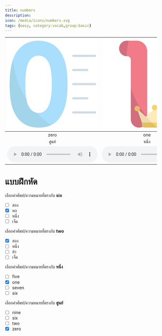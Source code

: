 ```yaml
---
title: numbers
description: 
icon: /media/icons/numbers.svg
tags: {easy, category:vocab,group:basic}
---
```


<div class="carrousel">


|![](/media/img/numbers/zero.svg)|![](/media/img/numbers/one.svg)|![](/media/img/numbers/two.svg)|![](/media/img/numbers/three.svg)|![](/media/img/numbers/four.svg)|![](/media/img/numbers/five.svg)|![](/media/img/numbers/six.svg)|![](/media/img/numbers/seven.svg)|![](/media/img/numbers/eight.svg)|![](/media/img/numbers/nine.svg)|
| :----: | :----: | :----: | :----: | :----: | :----: | :----: | :----: | :----: | :----: |
|zero|one|two|three|four|five|six|seven|eight|nine|
|ศูนย์|หนึ่ง|สอง|สาม|สี่|ห้า|หก|เจ็ด|แปด|เก้า|
|![](/media/audio/zero.mp3)|![](/media/audio/one.mp3)|![](/media/audio/two.mp3)|![](/media/audio/three.mp3)|![](/media/audio/four.mp3)|![](/media/audio/five.mp3)|![](/media/audio/six.mp3)|![](/media/audio/seven.mp3)|![](/media/audio/eight.mp3)|![](/media/audio/nine.mp3)|

</div>



# แบบฝึกหัด


 เลือกคำศัพท์/ความหมายที่ตรงกับ **six**
 - [ ] สอง
 - [x] หก
 - [ ] หนึ่ง
 - [ ] เจ็ด

 เลือกคำศัพท์/ความหมายที่ตรงกับ **two**
 - [x] สอง
 - [ ] หนึ่ง
 - [ ] ห้า
 - [ ] เจ็ด

 เลือกคำศัพท์/ความหมายที่ตรงกับ **หนึ่ง**
 - [ ] five
 - [x] one
 - [ ] seven
 - [ ] six

 เลือกคำศัพท์/ความหมายที่ตรงกับ **ศูนย์**
 - [ ] nine
 - [ ] six
 - [ ] two
 - [x] zero
